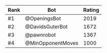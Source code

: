Rank|Bot|Rating
---|---|---
#1|@OpeningsBot|2019
#2|@DavidsGuterBot|1672
#3|@pawnrobot|1367
#4|@MinOpponentMoves|1000
